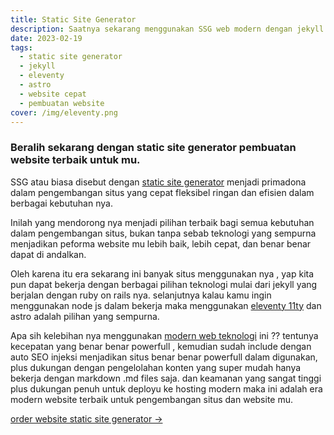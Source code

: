 ```yaml
---
title: Static Site Generator
description: Saatnya sekarang menggunakan SSG web modern dengan jekyll eleventy 11ty astro untuk SEO kecepatan powerfull situs mu.
date: 2023-02-19
tags:
  - static site generator
  - jekyll
  - eleventy
  - astro
  - website cepat
  - pembuatan website
cover: /img/eleventy.png
---
```

### Beralih sekarang dengan static site generator pembuatan website terbaik untuk mu.

SSG atau biasa disebut dengan [static site generator]({{page.url}}) menjadi primadona dalam pengembangan situs yang cepat fleksibel ringan dan efisien dalam berbagai kebutuhan nya.

Inilah yang mendorong nya menjadi pilihan terbaik bagi semua kebutuhan dalam pengembangan situs, bukan tanpa sebab teknologi yang sempurna menjadikan peforma website mu lebih baik, lebih cepat, dan benar benar dapat di andalkan.

Oleh karena itu era sekarang ini banyak situs menggunakan nya , yap kita pun dapat bekerja dengan berbagai pilihan teknologi mulai dari jekyll yang berjalan dengan ruby on rails nya. selanjutnya kalau kamu ingin menggunakan node js dalam bekerja maka menggunakan [eleventy 11ty](https://11ty.dev) dan astro adalah pilihan yang sempurna.

Apa sih kelebihan nya menggunakan [modern web teknologi]({{page.url}}) ini ?? tentunya kecepatan yang benar benar powerfull , kemudian sudah include dengan auto SEO injeksi menjadikan situs benar benar powerfull dalam digunakan, plus dukungan dengan pengelolahan konten yang super mudah hanya bekerja dengan markdown .md files saja. dan keamanan yang sangat tinggi plus dukungan penuh untuk deployu ke hosting modern maka ini adalah era modern website terbaik untuk pengembangan situs dan website mu.


[order website static site generator →](https://app.midtrans.com/payment-links/staticsitegenerator)